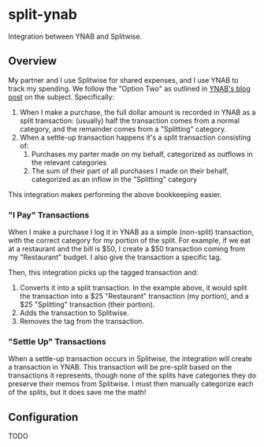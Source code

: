 # split-ynab

Integration between YNAB and Splitwise.

## Overview

My partner and I use Splitwise for shared expenses, and I use YNAB to track my spending. We follow the "Option Two" as
outlined in [YNAB's blog post](https://support.ynab.com/en_us/splitwise-and-ynab-a-guide-H1GwOyuCq#register) on the
subject. Specifically:

1. When I make a purchase, the full dollar amount is recorded in YNAB as a split transaction: (usually) half the
   transaction comes from a normal category, and the remainder comes from a "Splitting" category.
2. When a settle-up transaction happens it's a split transaction consisting of:
   1. Purchases my parter made on my behalf, categorized as outflows in the relevant categories
   2. The sum of their part of all purchases I made on their behalf, categorized as an inflow in the "Splitting"
      category

This integration makes performing the above bookkeeping easier.

### "I Pay" Transactions

When I make a purchase I log it in YNAB as a simple (non-split) transaction, with the correct category for my portion
of the split. For example, if we eat at a restaurant and the bill is $50, I create a $50 transaction coming from my
"Restaurant" budget. I also give the transaction a specific tag.

Then, this integration picks up the tagged transaction and:

1. Converts it into a split transaction. In the example above, it would split the transaction into a $25 "Restaurant"
   transaction (my portion), and a $25 "Splitting" transaction (their portion).
2. Adds the transaction to Splitwise.
3. Removes the tag from the transaction.

### "Settle Up" Transactions

When a settle-up transaction occurs in Splitwise, the integration will create a transaction in YNAB. This transaction
will be pre-split based on the transactions it represents, though none of the splits have categories they do preserve
their memos from Splitwise. I must then manually categorize each of the splits, but it does save me the math!

## Configuration

TODO
